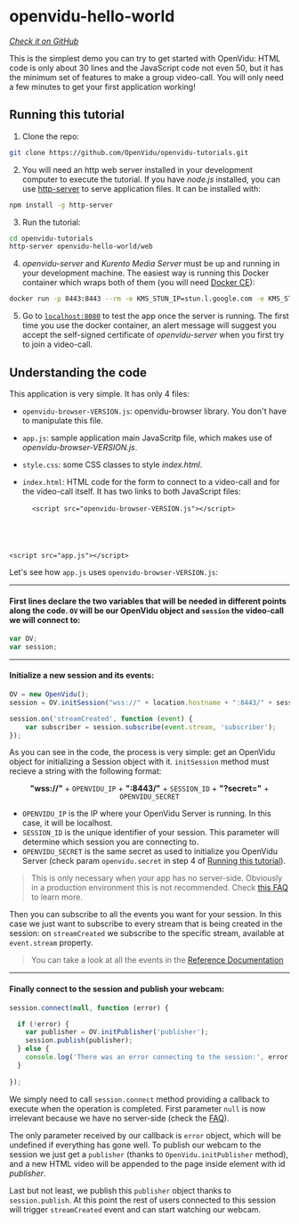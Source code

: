 # openvidu-hello-world
<a href="https://github.com/OpenVidu/openvidu-tutorials/tree/master/openvidu-hello-world" target="_blank"><i class="icon ion-social-github"> Check it on GitHub</i></a>

This is the simplest demo you can try to get started with OpenVidu: HTML code is only about 30 lines and the JavaScript code not even 50, but it has the minimum set of features to make a group video-call. You will only need a few minutes to get your first application working!

## Running this tutorial

1) Clone the repo:

```bash
git clone https://github.com/OpenVidu/openvidu-tutorials.git
```

2) You will need an http web server installed in your development computer to execute the tutorial. If you have _node.js_ installed, you can use [http-server](https://github.com/indexzero/http-server) to serve application files. It can be installed with:

```bash
npm install -g http-server
```

3) Run the tutorial:

```bash
cd openvidu-tutorials
http-server openvidu-hello-world/web
```

4) _openvidu-server_ and _Kurento Media Server_ must be up and running in your development machine. The easiest way is running this Docker container which wraps both of them (you will need [Docker CE](https://store.docker.com/search?type=edition&offering=community)):

```bash
docker run -p 8443:8443 --rm -e KMS_STUN_IP=stun.l.google.com -e KMS_STUN_PORT=19302  -e openvidu.secret=MY_SECRET openvidu/openvidu-server-kms
```

5) Go to [`localhost:8080`](http://localhost:8080) to test the app once the server is running. The first time you use the docker container, an alert message will suggest you accept the self-signed certificate of _openvidu-server_ when you first try to join a video-call.


## Understanding the code

This application is very simple. It has only 4 files:

- `openvidu-browser-VERSION.js`: openvidu-browser library. You don't have to manipulate this file. 
- `app.js`: sample application main JavaScritp file, which makes use of _openvidu-browser-VERSION.js_.
- `style.css`: some CSS classes to style _index.html_.
- `index.html`: HTML code for the form to connect to a video-call and for the video-call itself. It has two links to both JavaScript files: 

  <pre class="html-scripts">
    <code>&lt;script src="openvidu-browser-VERSION.js"&gt;&lt;/script&gt;
&lt;script src="app.js"&gt;&lt;/script&gt;</code>
  </pre>

Let's see how `app.js` uses `openvidu-browser-VERSION.js`:

---

#### First lines declare the two variables that will be needed in different points along the code. `OV` will be our OpenVidu object and `session` the video-call we will connect to:

```javascript
var OV;
var session;
```

---

#### Initialize a new session and its events:

```javascript
OV = new OpenVidu();
session = OV.initSession("wss://" + location.hostname + ":8443/" + sessionId + '?secret=MY_SECRET');

session.on('streamCreated', function (event) {
    var subscriber = session.subscribe(event.stream, 'subscriber');
});
```
As you can see in the code, the process is very simple: get an OpenVidu object for initializing a Session object with it. `initSession` method must recieve a string with the following format: 

<p style="text-align: center"><strong>"wss://"</strong> + <code>OPENVIDU_IP</code> + <strong>":8443/"</strong> + <code>SESSION_ID</code> + <strong>"?secret="</strong> + <code>OPENVIDU_SECRET</code></p>

  - `OPENVIDU_IP`  is the IP where your OpenVidu Server is running. In this case, it will be localhost.
  - `SESSION_ID` is the unique identifier of your session. This parameter will determine which session you are connecting to.
  - `OPENVIDU_SECRET` is the same secret as used to initialize you OpenVidu Server (check param `openvidu.secret` in step 4 of [Running this tutorial](#running-this-tutorial)).

> This is only necessary when your app has no server-side. Obviously in a production environment this is not recommended. Check [this FAQ](/troubleshooting#what-are-the-differences-related-to-openvidu-between-an-app-without-a-server-side-and-an-app-with-a-server-side) to learn more.

Then you can subscribe to all the events you want for your session. In this case we just want to subscribe to every stream that is being created in the session: on `streamCreated` we subscribe to the specific stream, available at `event.stream` property.

> You can take a look at all the events in the [Reference Documentation](/reference-docs/openvidu-browser/)

---

#### Finally connect to the session and publish your webcam:

```javascript
session.connect(null, function (error) {

  if (!error) {
    var publisher = OV.initPublisher('publisher');
    session.publish(publisher);
  } else {
    console.log('There was an error connecting to the session:', error.code, error.message);
  }
  
});
```

We simply need to call `session.connect` method providing a callback to execute when the operation is completed. First parameter `null` is now irrelevant because we have no server-side (check the [FAQ](/troubleshooting#what-are-the-differences-related-to-openvidu-between-an-app-without-a-server-side-and-an-app-with-a-server-side)).

The only parameter received by our callback is `error` object, which will be undefined if everything has gone well. To publish our webcam to the session we just get a `publisher` (thanks to `OpenVidu.initPublisher` method), and a new HTML video will be appended to the page inside element with id _publisher_.

Last but not least, we publish this `publisher` object thanks to `session.publish`. At this point the rest of users connected to this session will trigger `streamCreated` event and can start watching our webcam.